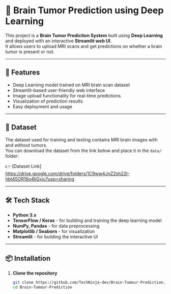 # 🧠 Brain Tumor Prediction using Deep Learning

This project is a **Brain Tumor Prediction System** built using **Deep Learning** and deployed with an interactive **Streamlit web UI**.  
It allows users to upload MRI scans and get predictions on whether a brain tumor is present or not.  

---

## 🚀 Features

- Deep Learning model trained on MRI brain scan dataset  
- Streamlit-based user-friendly web interface  
- Image upload functionality for real-time predictions  
- Visualization of prediction results  
- Easy deployment and usage  

---

## 📂 Dataset

The dataset used for training and testing contains MRI brain images with and without tumors.  
You can download the dataset from the link below and place it in the `data/` folder:

👉 [Dataset Link] https://drive.google.com/drive/folders/1C9ww4JnZ2sh22I-hbt45OR16o4ljGxju?usp=sharing

---

## 🛠️ Tech Stack

- **Python 3.x**  
- **TensorFlow / Keras** - for building and training the deep learning model  
- **NumPy, Pandas** - for data preprocessing  
- **Matplotlib / Seaborn** - for visualization  
- **Streamlit** - for building the interactive UI  

---

## 📦 Installation

1. **Clone the repository**
   ```bash
   git clone https://github.com/TechNinja-dev/Brain-Tumour-Prediction.git
   cd Brain-Tumour-Prediction

